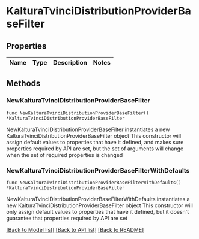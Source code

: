 # KalturaTvinciDistributionProviderBaseFilter

## Properties

Name | Type | Description | Notes
------------ | ------------- | ------------- | -------------

## Methods

### NewKalturaTvinciDistributionProviderBaseFilter

`func NewKalturaTvinciDistributionProviderBaseFilter() *KalturaTvinciDistributionProviderBaseFilter`

NewKalturaTvinciDistributionProviderBaseFilter instantiates a new KalturaTvinciDistributionProviderBaseFilter object
This constructor will assign default values to properties that have it defined,
and makes sure properties required by API are set, but the set of arguments
will change when the set of required properties is changed

### NewKalturaTvinciDistributionProviderBaseFilterWithDefaults

`func NewKalturaTvinciDistributionProviderBaseFilterWithDefaults() *KalturaTvinciDistributionProviderBaseFilter`

NewKalturaTvinciDistributionProviderBaseFilterWithDefaults instantiates a new KalturaTvinciDistributionProviderBaseFilter object
This constructor will only assign default values to properties that have it defined,
but it doesn't guarantee that properties required by API are set


[[Back to Model list]](../README.md#documentation-for-models) [[Back to API list]](../README.md#documentation-for-api-endpoints) [[Back to README]](../README.md)


